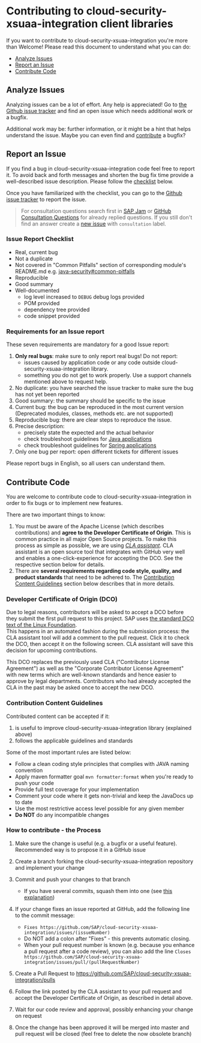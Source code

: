 # Contributing to cloud-security-xsuaa-integration client libraries

If you want to contribute to cloud-security-xsuaa-integration you're more than Welcome! Please read this document to understand what you can do:
 * [Analyze Issues](#analyze-issues)
 * [Report an Issue](#report-an-issue)
 * [Contribute Code](#contribute-code)

## Analyze Issues

Analyzing issues can be a lot of effort. Any help is appreciated!
Go to [the Github issue tracker](https://github.com/SAP/cloud-security-xsuaa-integration/issues?state=open) and find an open issue which needs additional work or a bugfix.

Additional work may be: further information, or it might be a hint that helps understand the issue. Maybe you can even find and [contribute](#contribute-code) a bugfix?


## Report an Issue

If you find a bug in cloud-security-xsuaa-integration code feel free to report it.
To avoid back and forth messages and shorten the bug fix time provide a well-described issue description. Please follow the [checklist](#Issue-Report-Checklist) below.

Once you have familiarized with the checklist, you can go to the [Github issue tracker](https://github.com/SAP/cloud-security-xsuaa-integration/issues/new) to report the issue.

> For consultation questions search first in [SAP Jam](https://jam4.sapjam.com/groups/DRuoC97ApSanbbXx20g4kb/forums) or [GitHub Consultation Questions](https://github.com/SAP/cloud-security-xsuaa-integration/issues?q=label%3Aconsultation+) for already replied questions. If you still don't find an answer create a [new issue](https://github.com/SAP/cloud-security-xsuaa-integration/issues/new) with `consultation` label.

### Issue Report Checklist

 * Real, current bug
 * Not a duplicate
 * Not covered in "Common Pitfalls" section of corresponding module's README.md e.g. [java-security#common-pitfalls](https://github.com/SAP/cloud-security-xsuaa-integration/tree/master/java-security#common-pitfalls)
 * Reproducible
 * Good summary
 * Well-documented
    * log level increased to `DEBUG` debug logs provided
    * POM provided
    * dependency tree provided
    * code snippet provided


### Requirements for an Issue report

These seven requirements are mandatory for a good Issue report:
1. **Only real bugs**: make sure to only report real bugs! Do not report:
   * issues caused by application code or any code outside cloud-security-xsuaa-integration library.
   * something you do not get to work properly. Use a support channels mentioned above to request help.
2. No duplicate: you have searched the issue tracker to make sure the bug has not yet been reported
3. Good summary: the summary should be specific to the issue
4. Current bug: the bug can be reproduced in the most current version (Deprecated modules, classes, methods etc. are not supported)
5. Reproducible bug: there are clear steps to reproduce the issue. 
6. Precise description:
   * precisely state the expected and the actual behavior
   * check troubleshoot guidelines for [Java applications](https://github.com/SAP/cloud-security-xsuaa-integration/tree/master/java-security#troubleshoot) 
   * check troubleshoot guidelines for [Spring applications](https://github.com/SAP/cloud-security-xsuaa-integration/tree/master/spring-xsuaa#troubleshoot)  
7. Only one bug per report: open different tickets for different issues

Please report bugs in English, so all users can understand them.


## Contribute Code

You are welcome to contribute code to cloud-security-xsuaa-integration in order to fix bugs or to implement new features.

There are two important things to know:

1.  You must be aware of the Apache License (which describes contributions) and **agree to the Developer Certificate of Origin**. This is common practice in all major Open Source projects. To make this process as simple as possible, we are using *[CLA assistant](https://cla-assistant.io/)*. CLA assistant is an open source tool that integrates with GitHub very well and enables a one-click-experience for accepting the DCO. See the respective section below for details.
2.  There are **several requirements regarding code style, quality, and product standards** that need to be adhered to. The [Contribution Content Guidelines](#Contribution-Content-Guidelines) section below describes that in more details.


### Developer Certificate of Origin (DCO)

Due to legal reasons, contributors will be asked to accept a DCO before they submit the first pull request to this project. SAP uses [the standard DCO text of the Linux Foundation](https://developercertificate.org/).  
This happens in an automated fashion during the submission process: the CLA assistant tool will add a comment to the pull request. Click it to check the DCO, then accept it on the following screen. CLA assistant will save this decision for upcoming contributions.

This DCO replaces the previously used CLA ("Contributor License Agreement") as well as the "Corporate Contributor License Agreement" with new terms which are well-known standards and hence easier to approve by legal departments. Contributors who had already accepted the CLA in the past may be asked once to accept the new DCO.


### Contribution Content Guidelines

Contributed content can be accepted if it:

1. is useful to improve cloud-security-xsuaa-integration library (explained above)
2. follows the applicable guidelines and standards

Some of the most important rules are listed below:

-   Follow a clean coding style principles that complies with JAVA naming convention
-   Apply maven formatter goal `mvn formatter:format` when you're ready to push your code
-   Provide full test coverage for your implementation
-   Comment your code where it gets non-trivial and keep the JavaDocs up to date
-   Use the most restrictive access level possible for any given member
-   **Do NOT** do any incompatible changes

### How to contribute - the Process

1.  Make sure the change is useful (e.g. a bugfix or a useful feature). Recommended way is to propose it in a GitHub issue
2.  Create a branch forking the cloud-security-xsuaa-integration repository and implement your change
3.  Commit and push your changes to that branch
    -   If you have several commits, squash them into one (see [this explanation](http://davidwalsh.name/squash-commits-git))

5.  If your change fixes an issue reported at GitHub, add the following line to the commit message:
    - ```Fixes https://github.com/SAP/cloud-security-xsuaa-integration/issues/(issueNumber)```
    - Do NOT add a colon after "Fixes" - this prevents automatic closing.
	- When your pull request number is known (e.g. because you enhance a pull request after a code review), you can also add the line ```Closes https://github.com/SAP/cloud-security-xsuaa-integration/issues/pull/(pullRequestNumber)```
6.  Create a Pull Request to https://github.com/SAP/cloud-security-xsuaa-integration/pulls
7.  Follow the link posted by the CLA assistant to your pull request and accept the Developer Certificate of Origin, as described in detail above.
8.  Wait for our code review and approval, possibly enhancing your change on request
9.  Once the change has been approved it will be merged into master and pull request will be closed (feel free to delete the now obsolete branch)